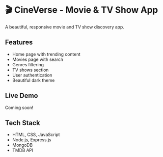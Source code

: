 # 🎬 CineVerse - Movie & TV Show App

A beautiful, responsive movie and TV show discovery app.

## Features
- Home page with trending content
- Movies page with search
- Genres filtering
- TV shows section
- User authentication
- Beautiful dark theme

## Live Demo
Coming soon!

## Tech Stack
- HTML, CSS, JavaScript
- Node.js, Express.js
- MongoDB
- TMDB API